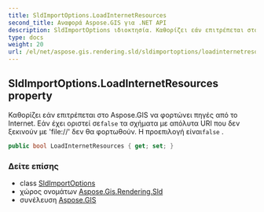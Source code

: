 ```yaml
---
title: SldImportOptions.LoadInternetResources
second_title: Αναφορά Aspose.GIS για .NET API
description: SldImportOptions ιδιοκτησία. Καθορίζει εάν επιτρέπεται στο Aspose.GIS να φορτώνει πηγές από το Internet. Εάν έχει οριστεί σεfalse τα σχήματα με απόλυτα URI που δεν ξεκινούν με file// δεν θα φορτωθούν. Η προεπιλογή είναιfalse .
type: docs
weight: 20
url: /el/net/aspose.gis.rendering.sld/sldimportoptions/loadinternetresources/
---
```

## SldImportOptions.LoadInternetResources property

Καθορίζει εάν επιτρέπεται στο Aspose.GIS να φορτώνει πηγές από το Internet. Εάν έχει οριστεί σε`false` τα σχήματα με απόλυτα URI που δεν ξεκινούν με 'file://' δεν θα φορτωθούν. Η προεπιλογή είναι`false` .

```csharp
public bool LoadInternetResources { get; set; }
```

### Δείτε επίσης

* class [SldImportOptions](../)
* χώρος ονομάτων [Aspose.Gis.Rendering.Sld](../../sldimportoptions/)
* συνέλευση [Aspose.GIS](../../../)


